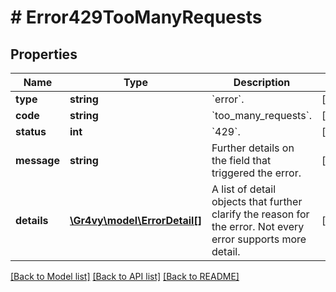 # # Error429TooManyRequests

## Properties

Name | Type | Description | Notes
------------ | ------------- | ------------- | -------------
**type** | **string** | &#x60;error&#x60;. | [optional]
**code** | **string** | &#x60;too_many_requests&#x60;. | [optional]
**status** | **int** | &#x60;429&#x60;. | [optional]
**message** | **string** | Further details on the field that triggered the error. | [optional]
**details** | [**\Gr4vy\model\ErrorDetail[]**](ErrorDetail.md) | A list of detail objects that further clarify the reason for the error. Not every error supports more detail. | [optional]

[[Back to Model list]](../../README.md#models) [[Back to API list]](../../README.md#endpoints) [[Back to README]](../../README.md)

